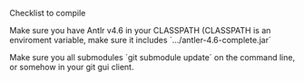 Checklist to compile

Make sure you have Antlr v4.6 in your CLASSPATH (CLASSPATH is an enviroment variable, make sure it includes ´.../antler-4.6-complete.jar´

Make sure you all submodules ´git submodule update´ on the command line, or somehow in your git gui client.


